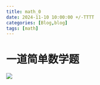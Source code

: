 ```yaml
---
title: math_0
date: 2024-11-10 10:00:00 +/-TTTT
categories: [Blog,blog]
tags: [math]
---
```


# 一道简单数学题
![](https://i.postimg.cc/0yxMGSQ8/piture-0.jpg)
